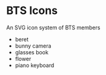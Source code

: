 # BTS Icons
An SVG icon system of BTS members

* beret
* bunny camera
* glasses book
* flower
* piano keyboard
